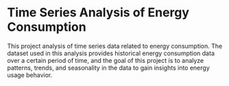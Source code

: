 # Time Series Analysis of Energy Consumption
This project analysis of time series data related to energy consumption. The dataset used in this analysis provides historical energy consumption data over a certain period of time, and the goal of this project is to analyze patterns, trends, and seasonality in the data to gain insights into energy usage behavior.
